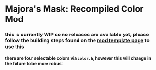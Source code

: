 # Majora's Mask: Recompiled Color Mod
### this is currently WIP so no releases are available yet, please follow the building steps found on the [mod template page](https://github.com/Zelda64Recomp/MMRecompModTemplate) to use this
#### there are four selectable colors via `color.h`, however this will change in the future to be more robust